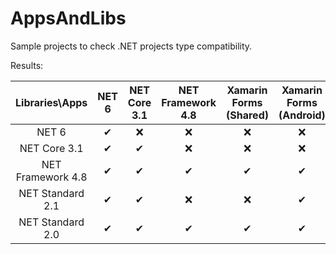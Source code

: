 # AppsAndLibs
Sample projects to check .NET projects type compatibility.

Results:

| Libraries\Apps | NET 6 | NET Core 3.1 | NET Framework 4.8 | Xamarin Forms (Shared) | Xamarin Forms (Android) |
| :-: | :-: | :-: | :-: | :-: | :-: |
| NET 6 | ✔ | ❌ | ❌ | ❌ | ❌ |
| NET Core 3.1 | ✔ | ✔ | ❌ | ❌ | ❌ |
| NET Framework 4.8 | ✔ | ✔ | ✔ | ✔ | ✔ |
| NET Standard 2.1 | ✔ | ✔ | ❌ | ❌ | ✔ |
| NET Standard 2.0 | ✔ | ✔ | ✔ | ✔ | ✔ |
